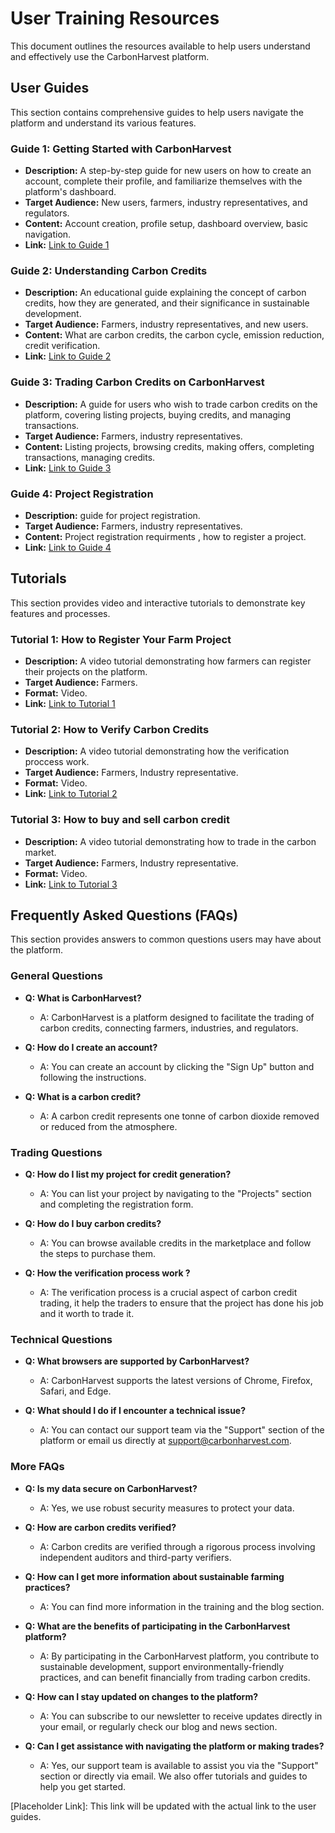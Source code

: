 # User Training Resources

This document outlines the resources available to help users understand and effectively use the CarbonHarvest platform.

## User Guides

This section contains comprehensive guides to help users navigate the platform and understand its various features.

### Guide 1: Getting Started with CarbonHarvest

*   **Description:** A step-by-step guide for new users on how to create an account, complete their profile, and familiarize themselves with the platform's dashboard.
*   **Target Audience:** New users, farmers, industry representatives, and regulators.
*   **Content:** Account creation, profile setup, dashboard overview, basic navigation.
*   **Link:** [Link to Guide 1](placeholder_link)

### Guide 2: Understanding Carbon Credits

*   **Description:** An educational guide explaining the concept of carbon credits, how they are generated, and their significance in sustainable development.
*   **Target Audience:** Farmers, industry representatives, and new users.
*   **Content:** What are carbon credits, the carbon cycle, emission reduction, credit verification.
*   **Link:** [Link to Guide 2](placeholder_link)

### Guide 3: Trading Carbon Credits on CarbonHarvest

*   **Description:** A guide for users who wish to trade carbon credits on the platform, covering listing projects, buying credits, and managing transactions.
*   **Target Audience:** Farmers, industry representatives.
*   **Content:** Listing projects, browsing credits, making offers, completing transactions, managing credits.
*   **Link:** [Link to Guide 3](placeholder_link)

### Guide 4: Project Registration

*   **Description:** guide for project registration.
*   **Target Audience:** Farmers, industry representatives.
*   **Content:** Project registration requirments , how to register a project.
*   **Link:** [Link to Guide 4](placeholder_link)

## Tutorials

This section provides video and interactive tutorials to demonstrate key features and processes.

### Tutorial 1: How to Register Your Farm Project

*   **Description:** A video tutorial demonstrating how farmers can register their projects on the platform.
*   **Target Audience:** Farmers.
*   **Format:** Video.
*   **Link:** [Link to Tutorial 1](placeholder_link)

### Tutorial 2: How to Verify Carbon Credits

*   **Description:** A video tutorial demonstrating how the verification proccess work.
*   **Target Audience:** Farmers, Industry representative.
*   **Format:** Video.
*   **Link:** [Link to Tutorial 2](placeholder_link)

### Tutorial 3: How to buy and sell carbon credit

*   **Description:** A video tutorial demonstrating how to trade in the carbon market.
*   **Target Audience:** Farmers, Industry representative.
*   **Format:** Video.
*   **Link:** [Link to Tutorial 3](placeholder_link)

## Frequently Asked Questions (FAQs)

This section provides answers to common questions users may have about the platform.

### General Questions

*   **Q: What is CarbonHarvest?**
    *   A: CarbonHarvest is a platform designed to facilitate the trading of carbon credits, connecting farmers, industries, and regulators.

*   **Q: How do I create an account?**
    *   A: You can create an account by clicking the "Sign Up" button and following the instructions.

*   **Q: What is a carbon credit?**
    *   A: A carbon credit represents one tonne of carbon dioxide removed or reduced from the atmosphere.

### Trading Questions

*   **Q: How do I list my project for credit generation?**
    *   A: You can list your project by navigating to the "Projects" section and completing the registration form.

*   **Q: How do I buy carbon credits?**
    *   A: You can browse available credits in the marketplace and follow the steps to purchase them.

*   **Q: How the verification process work ?**
    *   A: The verification process is a crucial aspect of carbon credit trading, it help the traders to ensure that the project has done his job and it worth to trade it.

### Technical Questions

*   **Q: What browsers are supported by CarbonHarvest?**
    *   A: CarbonHarvest supports the latest versions of Chrome, Firefox, Safari, and Edge.

*   **Q: What should I do if I encounter a technical issue?**
    *   A: You can contact our support team via the "Support" section of the platform or email us directly at [support@carbonharvest.com](mailto:support@carbonharvest.com).

### More FAQs

*   **Q: Is my data secure on CarbonHarvest?**
    *   A: Yes, we use robust security measures to protect your data.

*   **Q: How are carbon credits verified?**
    *   A: Carbon credits are verified through a rigorous process involving independent auditors and third-party verifiers.

*   **Q: How can I get more information about sustainable farming practices?**
    *   A: You can find more information in the training and the blog section.

* **Q: What are the benefits of participating in the CarbonHarvest platform?**
   * A: By participating in the CarbonHarvest platform, you contribute to sustainable development, support environmentally-friendly practices, and can benefit financially from trading carbon credits.

* **Q: How can I stay updated on changes to the platform?**
   * A: You can subscribe to our newsletter to receive updates directly in your email, or regularly check our blog and news section.

* **Q: Can I get assistance with navigating the platform or making trades?**
   * A: Yes, our support team is available to assist you via the "Support" section or directly via email. We also offer tutorials and guides to help you get started.

[Placeholder Link]: This link will be updated with the actual link to the user guides.